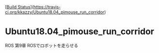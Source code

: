 [[Build Status](https://travis-ci.org/kkazzy/Ubuntu18.04_pimouse_run_corridor.svg?branch=master)](https://travis-ci.org/kkazzy/Ubuntu18.04_pimouse_run_corridor)

# Ubuntu18.04_pimouse_run_corridor
ROS 第9章 ROSでロボットを走らせる
